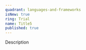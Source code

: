 ```yaml
---
quadrant: languages-and-frameworks
isNew: true
ring: Trial
name: Title5
published: true
---
```


Description
